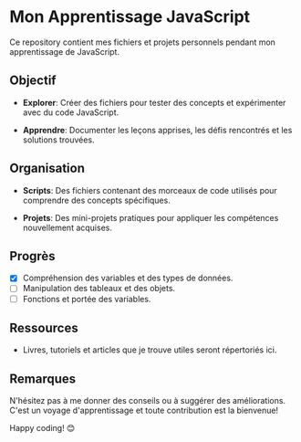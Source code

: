 # Mon Apprentissage JavaScript

Ce repository contient mes fichiers et projets personnels pendant mon apprentissage de JavaScript.

## Objectif

- **Explorer**: Créer des fichiers pour tester des concepts et expérimenter avec du code JavaScript.

- **Apprendre**: Documenter les leçons apprises, les défis rencontrés et les solutions trouvées.

## Organisation

- **Scripts**: Des fichiers contenant des morceaux de code utilisés pour comprendre des concepts spécifiques.

- **Projets**: Des mini-projets pratiques pour appliquer les compétences nouvellement acquises.

## Progrès

- [x] Compréhension des variables et des types de données.
- [ ] Manipulation des tableaux et des objets.
- [ ] Fonctions et portée des variables.

## Ressources

- Livres, tutoriels et articles que je trouve utiles seront répertoriés ici.

## Remarques

N'hésitez pas à me donner des conseils ou à suggérer des améliorations. C'est un voyage d'apprentissage et toute contribution est la bienvenue!

Happy coding! 😊
